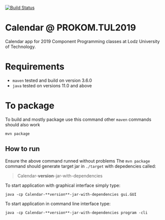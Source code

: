 [![Build Status](https://travis-ci.org/Jenczu11/Calendar.svg?branch=master)](https://travis-ci.org/Jenczu11/Calendar)
# Calendar @ PROKOM.TUL2019

Calendar app for 2019 Component Programming classes at Lodz University of Technology.
# Requirements

 - `maven` 	tested and build on version 3.6.0
 - `java` 	tested on versions 11.0 and above

# To package
To build and mostly package use this command other `maven`  commands should also work

    mvn package
## How to run
Ensure the above command runned without problems
The `mvn package`  command should generate target jar in `./target` with depedencies called:

> Calendar-**version**-jar-with-dependencies

To start application with graphical interface simply type:

    java -cp Calendar-**version**-jar-with-dependencies gui.GUI

To start application in command line interface type:
    
    java -cp Calendar-**version**-jar-with-dependencies program -cli

